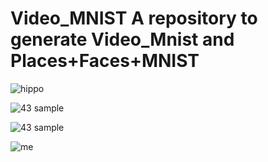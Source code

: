 # Video_MNIST A repository to generate Video_Mnist and Places+Faces+MNIST

![hippo](https://github.com/Petr-Byv/Video_MNIST/blob/main/src/gifs/movie72.gif "43 sample")

![](https://github.com/Petr-Byv/Video_MNIST/blob/main/src/gifs/movie6.gif "43 sample")

![](https://github.com/Petr-Byv/Video_MNIST/blob/main/src/gifs/moviesl6.gif "43 sample")


![me](https://github.com/Petr-Byv/Video_MNIST/blob/main/src/gifs/movie13.gif "43 sample")

